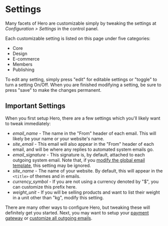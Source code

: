 # Settings

Many facets of Hero are customizable simply by tweaking the settings at *Configuration > Settings* in the control panel.

Each customizable setting is listed on this page under five categories:

* Core
* Design
* E-commerce
* Members
* Publishing

To edit any setting, simply press "edit" for editable settings or "toggle" to turn a setting On/Off.  When you are finished modifying a setting, be sure to press "save" to make the changes permanent.

## Important Settings

When you first setup Hero, there are a few settings which you'll likely want to tweak immediately:

* *email_name* - The name in the "From" header of each email.  This will likely be your name or your website's name.
* *site_email* - This email will also appear in the "From" header of each email, and will be where any replies to automated system emails go.
* *email_signature* - This signature is, by default, attached to each outgoing system email.  Note that, if you [modify the global email template](/docs/configuration/emails.md), this setting may be ignored.
* *site_name* - The name of your website.  By default, this will appear in the `<title>` of themes and in emails.
* *currency_symbol* - If you are not using a currency denoted by "$", you can customize this prefix here.
* *weight_unit* - If you will be selling products and want to list their weight in a unit other than "kg", modify this setting.

There are many other ways to configure Hero, but tweaking these will definitely get you started.  Next, you may want to setup your [payment gateway](/docs/configuration/payment_gateways.md) or [customize all outgoing emails](/docs/configuration/emails.md).